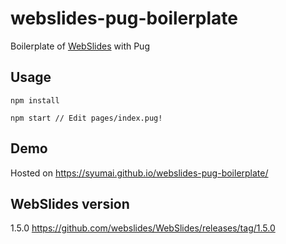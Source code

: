 # webslides-pug-boilerplate

Boilerplate of [WebSlides](https://github.com/webslides/webslides/) with Pug

## Usage

```console
npm install

npm start // Edit pages/index.pug!
```

## Demo

Hosted on https://syumai.github.io/webslides-pug-boilerplate/

## WebSlides version

1.5.0
https://github.com/webslides/WebSlides/releases/tag/1.5.0
